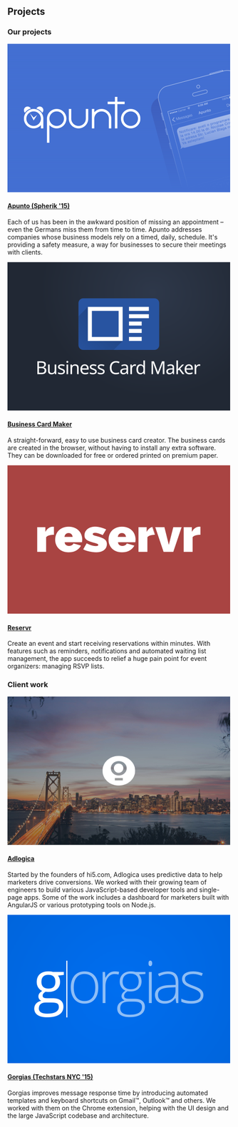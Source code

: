 ## Projects

### Our projects

<div class="project-item">
  <a href="http://spherikaccelerator.com/blog/spherik-startup-intro-apunto/" target="_blank" class="project-image">
    <img src="images/promo-apunto.png" alt="Apunto - Automated notifications for your customers">
  </a>

  <h4>
    <a href="http://spherikaccelerator.com/blog/spherik-startup-intro-apunto/" target="_blank">
      Apunto (Spherik '15)
    </a>
  </h4>

  <p>
    Each of us has been in the awkward position of missing an appointment – even the Germans miss them from time to time. Apunto addresses companies whose business models rely on a timed, daily, schedule. It's providing a safety measure, a way for businesses to secure their meetings with clients.
  </p>
</div>

<div class="project-item">
  <a href="https://www.bizcardmaker.com/" target="_blank" class="project-image">
    <img src="images/promo-bizcardmaker.png" alt="">
  </a>

  <h4>
    <a href="https://www.bizcardmaker.com/" target="_blank">
      Business Card Maker
    </a>
  </h4>

  <p>
    A straight-forward, easy to use business card creator. The business cards are created in the browser, without having to install any extra software. They can be downloaded for free or ordered printed on premium paper.
  </p>
</div>

<div class="project-item">
  <a href="http://www.reservr.net/" target="_blank" class="project-image">
    <img src="images/promo-reservr.png" alt="">
  </a>

  <h4>
    <a href="http://www.reservr.net/" target="_blank">
      Reservr
    </a>
  </h4>

  <p>
    Create an event and start receiving reservations within minutes. With features such as reminders, notifications and automated waiting list management, the app succeeds to relief a huge pain point for event organizers: managing RSVP lists.
  </p>
</div>


### Client work

<div class="project-item">
  <a href="http://adlogica.com/" target="_blank" class="project-image">
    <img src="images/promo-adlogica.png" alt="">
  </a>

  <h4>
    <a href="http://adlogica.com/" target="_blank">
      Adlogica
    </a>
  </h4>

  <p>
    Started by the founders of hi5.com, Adlogica uses predictive data to help marketers drive conversions. We worked with their growing team of engineers to build various JavaScript-based developer tools and single-page apps. Some of the work includes a dashboard for marketers built with AngularJS or various prototyping tools on Node.js.
  </p>
</div>

<div class="project-item">
  <a href="https://gorgias.io/" target="_blank" class="project-image">
    <img src="images/promo-gorgias.png" alt="">
  </a>

  <h4>
    <a href="https://gorgias.io/" target="_blank">
      Gorgias (Techstars NYC '15)
    </a>
  </h4>

  <p>
    Gorgias improves message response time by introducing automated templates and keyboard shortcuts on Gmail™, Outlook™ and others. We worked with them on the Chrome extension, helping with the UI design and the large JavaScript codebase and architecture.
  </p>
</div>


